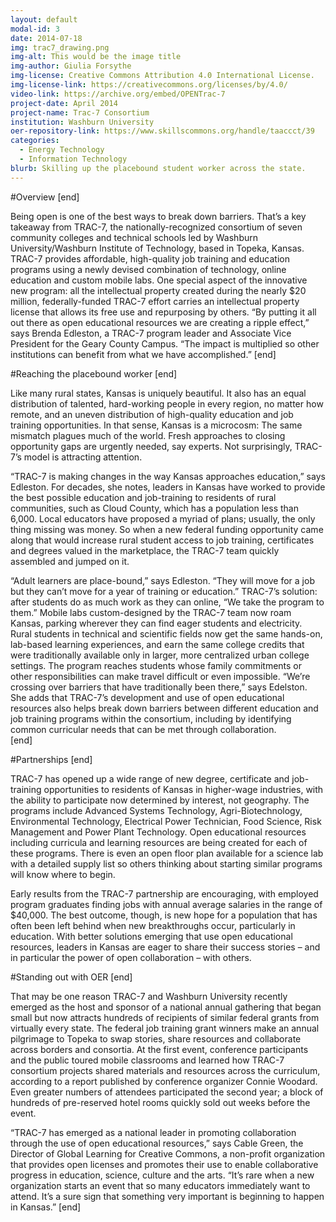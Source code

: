 ```yaml
---
layout: default
modal-id: 3
date: 2014-07-18
img: trac7_drawing.png
img-alt: This would be the image title
img-author: Giulia Forsythe
img-license: Creative Commons Attribution 4.0 International License.
img-license-link: https://creativecommons.org/licenses/by/4.0/
video-link: https://archive.org/embed/OPENTrac-7
project-date: April 2014
project-name: Trac-7 Consortium
institution: Washburn University
oer-repository-link: https://www.skillscommons.org/handle/taaccct/39
categories:
  - Energy Technology
  - Information Technology
blurb: Skilling up the placebound student worker across the state.
---
```

#Overview
[end]

Being open is one of the best ways to break down barriers. That’s a key takeaway from TRAC-7, the nationally-recognized consortium of seven community colleges and technical schools led by Washburn University/Washburn Institute of Technology, based in Topeka, Kansas. TRAC-7 provides affordable, high-quality job training and education programs using a newly devised combination of technology, online education and custom mobile labs. One special aspect of the innovative new program: all the intellectual property created during the nearly $20 million, federally-funded TRAC-7 effort carries an intellectual property license that allows its free use and repurposing by others.  “By putting it all out there as open educational resources we are creating a ripple effect,” says Brenda Edleston, a TRAC-7 program leader and Associate Vice President for the Geary County Campus. “The impact is multiplied so other institutions can benefit from what we have accomplished.”
[end]

#Reaching the placebound worker
[end]

Like many rural states, Kansas is uniquely beautiful. It also has an equal distribution of talented, hard-working people in every region, no matter how remote, and an uneven distribution of high-quality education and job training opportunities. In that sense, Kansas is a microcosm: The same mismatch plagues much of the world. Fresh approaches to closing opportunity gaps are urgently needed, say experts. Not surprisingly, TRAC-7’s model is attracting attention.

“TRAC-7 is making changes in the way Kansas approaches education,” says Edleston. For decades, she notes, leaders in Kansas have worked to provide the best possible education and job-training to residents of rural communities, such as Cloud County, which has a population less than 6,000. Local educators have proposed a myriad of plans; usually, the only thing missing was money. So when a new federal funding opportunity came along that would increase rural student access to job training, certificates and degrees valued in the marketplace, the TRAC-7 team quickly assembled and jumped on it. 

“Adult learners are place-bound,” says Edleston. “They will move for a job but they can’t move for a year of training or education.” TRAC-7’s solution: after students do as much work as they can online, “We take the program to them.” Mobile labs custom-designed by the TRAC-7 team now roam Kansas, parking wherever they can find eager students and electricity. Rural students in technical and scientific fields now get the same hands-on, lab-based learning experiences, and earn the same college credits that were traditionally available only in larger, more centralized urban college settings. The program reaches students whose family commitments or other responsibilities can make travel difficult or even impossible. “We’re crossing over barriers that have traditionally been there,” says Edelston. She adds that TRAC-7’s development and use of open educational resources also helps break down barriers between different education and job training programs within the consortium, including by identifying common curricular needs that can be met through collaboration.  
[end]

#Partnerships
[end]

TRAC-7 has opened up a wide range of new degree, certificate and job-training opportunities to residents of Kansas in higher-wage industries, with the ability to participate now determined by interest, not geography. The programs include Advanced Systems Technology, Agri-Biotechnology, Environmental Technology, Electrical Power Technician, Food Science, Risk Management and Power Plant Technology. Open educational resources including curricula and learning resources are being created for each of these programs. There is even an open floor plan available for a science lab with a detailed supply list so others thinking about starting similar programs will know where to begin.  

Early results from the TRAC-7 partnership are encouraging, with employed program graduates finding jobs with annual average salaries in the range of $40,000. The best outcome, though, is new hope for a population that has often been left behind when new breakthroughs occur, particularly in education. With better solutions emerging that use open educational resources, leaders in Kansas are eager to share their success stories – and in particular the power of open collaboration – with others.

#Standing out with OER
[end]

That may be one reason TRAC-7 and Washburn University recently emerged as the host and sponsor of a national annual gathering that began small but now attracts hundreds of recipients of similar federal grants from virtually every state. The federal job training grant winners make an annual pilgrimage to Topeka to swap stories, share resources and collaborate across borders and consortia. At the first event, conference participants and the public toured mobile classrooms and learned how TRAC-7 consortium projects shared materials and resources across the curriculum, according to a report published by conference organizer Connie Woodard. Even greater numbers of attendees participated the second year; a block of hundreds of pre-reserved hotel rooms quickly sold out weeks before the event. 

“TRAC-7 has emerged as a national leader in promoting collaboration through the use of open educational resources,” says Cable Green, the Director of Global Learning for Creative Commons, a non-profit organization that provides open licenses and promotes their use to enable collaborative progress in education, science, culture and the arts. “It’s rare when a new organization starts an event that so many educators immediately want to attend. It’s a sure sign that something very important is beginning to happen in Kansas.”
[end]
